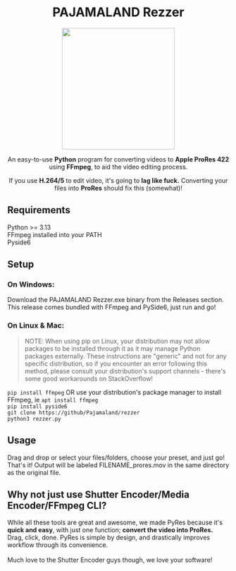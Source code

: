 <h1 align="center">PAJAMALAND Rezzer</h1>
<p align="center"><img width="256" height="275" src="https://github.com/user-attachments/assets/c4af2b6a-7485-4693-a619-835023d64c84"> </p>
<p align="center">An easy-to-use <b>Python</b> program for converting videos to <b>Apple ProRes 422</b> using <b>FFmpeg</b>, to aid the video editing process.</p>
<p align="center">If you use <b>H.264/5</b> to edit video, it's going to <b>lag like fuck.</b> Converting your files into <b>ProRes</b> should fix this (somewhat)!</p>

## Requirements
Python >= 3.13  
FFmpeg installed into your PATH  
Pyside6

## Setup
### On Windows:
Download the PAJAMALAND Rezzer.exe binary from the Releases section. This release comes bundled with FFmpeg and PySide6, just run and go!

### On Linux & Mac:
> NOTE: When using pip on Linux, your distribution may not allow packages to be installed through it as it may manage Python packages externally. These instructions are "generic" and not for any specific distribution, so if you encounter an error following this method, please consult your distribution's support channels - there's some good workarounds on StackOverflow!

`pip install ffmpeg` OR use your distribution's package manager to install FFmpeg, ie `apt install ffmpeg`   
`pip install pyside6`  
`git clone https://github/Pajamaland/rezzer`  
`python3 rezzer.py`

## Usage
Drag and drop or select your files/folders, choose your preset, and just go! That's it! Output will be labeled FILENAME_prores.mov in the same directory as the original file.

## Why not just use Shutter Encoder/Media Encoder/FFmpeg CLI?
While all these tools are great and awesome, we made PyRes because it's <b>quick and easy</b>, with just one function; <b>convert the video into ProRes.</b> Drag, click, done. PyRes is simple by design, and drastically improves workflow through its convenience. <br></br>
Much love to the Shutter Encoder guys though, we love your software!
